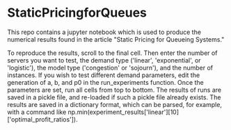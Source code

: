 # StaticPricingforQueues
This repo contains a jupyter notebook which is used to produce the numerical results found in the article "Static Pricing for Queueing Systems."

To reproduce the results, scroll to the final cell. Then enter the number of servers you want to test, the demand type ('linear', 'exponential', or 'logistic'), the model type ('congestion' or 'sojourn'), and the number of instances. If you wish to test different demand parameters, edit the generation of a, b, and p0 in the run_experiments function. Once the parameters are set, run all cells from top to bottom. The results of runs are saved in a pickle file, and re-loaded if such a pickle file already exists. The results are saved in a dictionary format, which can be parsed, for example, with a command like np.min(experiment_results['linear'][10]['optimal_profit_ratios']).
